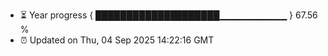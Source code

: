 - ⏳ Year progress { ████████████████████▁▁▁▁▁▁▁▁▁▁ } 67.56 %
- ⏰ Updated on Thu, 04 Sep 2025 14:22:16 GMT

